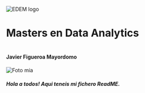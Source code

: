![EDEM logo](https://iicv.net/wp-content/uploads/2020/04/edem.png)
# Masters en Data Analytics
#
#### Javier Figueroa Mayordomo
![Foto mia](https://sandsiv.com/wp-content/uploads/2022/06/sandsiv.com-People-team-1500-%C3%97-843-px-520-%C3%97-320-px-3.png)
##### Hola a todos! Aqui teneis mi fichero ReadME.
